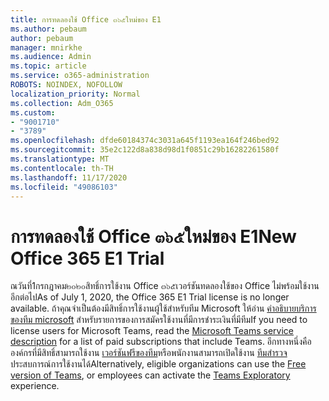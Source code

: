 ```yaml
---
title: การทดลองใช้ Office ๓๖๕ใหม่ของ E1
ms.author: pebaum
author: pebaum
manager: mnirkhe
ms.audience: Admin
ms.topic: article
ms.service: o365-administration
ROBOTS: NOINDEX, NOFOLLOW
localization_priority: Normal
ms.collection: Adm_O365
ms.custom:
- "9001710"
- "3789"
ms.openlocfilehash: dfde60184374c3031a645f1193ea164f246bed92
ms.sourcegitcommit: 35e2c122d8a838d98d1f0851c29b16282261580f
ms.translationtype: MT
ms.contentlocale: th-TH
ms.lasthandoff: 11/17/2020
ms.locfileid: "49086103"
---
```

# <a name="new-office-365-e1-trial"></a><span data-ttu-id="95b36-102">การทดลองใช้ Office ๓๖๕ใหม่ของ E1</span><span class="sxs-lookup"><span data-stu-id="95b36-102">New Office 365 E1 Trial</span></span>

<span data-ttu-id="95b36-103">ณวันที่1กรกฎาคม๒๐๒๐สิทธิ์การใช้งาน Office ๓๖๕เวอร์ชันทดลองใช้ของ Office ไม่พร้อมใช้งานอีกต่อไป</span><span class="sxs-lookup"><span data-stu-id="95b36-103">As of July 1, 2020, the Office 365 E1 Trial license is no longer available.</span></span> <span data-ttu-id="95b36-104">ถ้าคุณจำเป็นต้องมีสิทธิ์การใช้งานผู้ใช้สำหรับทีม Microsoft ให้อ่าน [คำอธิบายบริการของทีม microsoft](https://docs.microsoft.com/office365/servicedescriptions/teams-service-description) สำหรับรายการของการสมัครใช้งานที่มีการชำระเงินที่มีทีม</span><span class="sxs-lookup"><span data-stu-id="95b36-104">If you need to license users for Microsoft Teams, read the [Microsoft Teams service description](https://docs.microsoft.com/office365/servicedescriptions/teams-service-description) for a list of paid subscriptions that include Teams.</span></span> <span data-ttu-id="95b36-105">อีกทางหนึ่งคือองค์กรที่มีสิทธิ์สามารถใช้งาน [เวอร์ชันฟรีของทีม](https://support.office.com/article/Welcome-to-Microsoft-Teams-free-6d79a648-6913-4696-9237-ed13de64ae3c)หรือพนักงานสามารถเปิดใช้งาน [ทีมสำรวจ](https://docs.microsoft.com/MicrosoftTeams/teams-exploratory) ประสบการณ์การใช้งานได้</span><span class="sxs-lookup"><span data-stu-id="95b36-105">Alternatively, eligible organizations can use the [Free version of Teams](https://support.office.com/article/Welcome-to-Microsoft-Teams-free-6d79a648-6913-4696-9237-ed13de64ae3c), or employees can activate the [Teams Exploratory](https://docs.microsoft.com/MicrosoftTeams/teams-exploratory) experience.</span></span>
